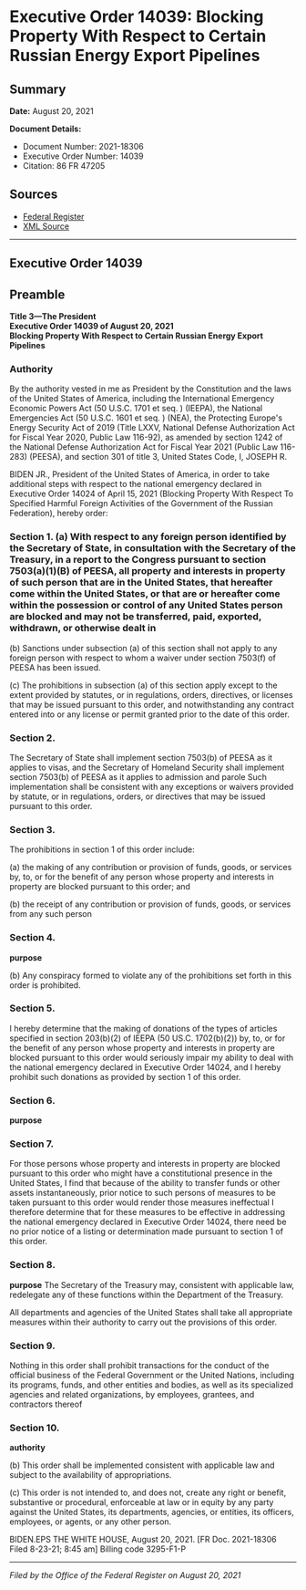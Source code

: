 # Executive Order 14039: Blocking Property With Respect to Certain Russian Energy Export Pipelines

## Summary

**Date:** August 20, 2021

**Document Details:**
- Document Number: 2021-18306
- Executive Order Number: 14039
- Citation: 86 FR 47205

## Sources
- [Federal Register](https://www.federalregister.gov/documents/2021/08/24/2021-18306/blocking-property-with-respect-to-certain-russian-energy-export-pipelines)
- [XML Source](https://www.federalregister.gov/documents/full_text/xml/2021/08/24/2021-18306.xml)

---

## Executive Order 14039

## Preamble

**Title 3—The President**  
**Executive Order 14039 of August 20, 2021**  
**Blocking Property With Respect to Certain Russian Energy Export Pipelines**

### Authority

By the authority vested in me as President by the Constitution and the laws of the United States of America, including the International Emergency Economic Powers Act (50 U.S.C. 1701 
et seq.
) (IEEPA), the National Emergencies Act (50 U.S.C. 1601 
et seq.
) (NEA), the Protecting Europe's Energy Security Act of 2019 (Title LXXV, National Defense Authorization Act for Fiscal Year 2020, Public Law 116-92), as amended by section 1242 of the National Defense Authorization Act for Fiscal Year 2021 (Public Law 116-283) (PEESA), and section 301 of title 3, United States Code,
I, JOSEPH R.

BIDEN JR., President of the United States of America, in order to take additional steps with respect to the national emergency declared in Executive Order 14024 of April 15, 2021 (Blocking Property With Respect To Specified Harmful Foreign Activities of the Government of the Russian Federation), hereby order:
### Section 1. (a) With respect to any foreign person identified by the Secretary of State, in consultation with the Secretary of the Treasury, in a report to the Congress pursuant to section 7503(a)(1)(B) of PEESA, all property and interests in property of such person that are in the United States, that hereafter come within the United States, or that are or hereafter come within the possession or control of any United States person are blocked and may not be transferred, paid, exported, withdrawn, or otherwise dealt in

(b) Sanctions under subsection (a) of this section shall not apply to any foreign person with respect to whom a waiver under section 7503(f) of PEESA has been issued.

(c) The prohibitions in subsection (a) of this section apply except to the extent provided by statutes, or in regulations, orders, directives, or licenses that may be issued pursuant to this order, and notwithstanding any contract entered into or any license or permit granted prior to the date of this order.
### Section 2.

The Secretary of State shall implement section 7503(b) of PEESA as it applies to visas, and the Secretary of Homeland Security shall implement section 7503(b) of PEESA as it applies to admission and parole Such implementation shall be consistent with any exceptions or waivers provided by statute, or in regulations, orders, or directives that may be issued pursuant to this order.
### Section 3.

The prohibitions in section 1 of this order include:

(a) the making of any contribution or provision of funds, goods, or services by, to, or for the benefit of any person whose property and interests in property are blocked pursuant to this order; and

(b) the receipt of any contribution or provision of funds, goods, or services from any such person
### Section 4.

**purpose**

(b) Any conspiracy formed to violate any of the prohibitions set forth in this order is prohibited.
### Section 5.

I hereby determine that the making of donations of the types of articles specified in section 203(b)(2) of IEEPA (50 US.C. 1702(b)(2)) by, to, or for the benefit of any person whose property and interests in property are blocked pursuant to this order would seriously impair my ability to deal with the national emergency declared in Executive Order 14024, and I hereby prohibit such donations as provided by section 1 of this order.
### Section 6.

**purpose**

### Section 7.

For those persons whose property and interests in property are blocked pursuant to this order who might have a constitutional presence in the United States, I find that because of the ability to transfer funds or other assets instantaneously, prior notice to such persons of measures to be taken pursuant to this order would render those measures ineffectual I therefore determine that for these measures to be effective in addressing the national emergency declared in Executive Order 14024, there need be no prior notice of a listing or determination made pursuant to section 1 of this order.
### Section 8.

**purpose**
 The Secretary of the Treasury may, consistent with applicable law, redelegate any of these functions within the Department of the Treasury.

All departments and agencies of the United States shall take all appropriate measures within their authority to carry out the provisions of this order.
### Section 9.

Nothing in this order shall prohibit transactions for the conduct of the official business of the Federal Government or the United Nations, including its programs, funds, and other entities and bodies, as well as its specialized agencies and related organizations, by employees, grantees, and contractors thereof
### Section 10.

**authority**

(b) This order shall be implemented consistent with applicable law and subject to the availability of appropriations.

(c) This order is not intended to, and does not, create any right or benefit, substantive or procedural, enforceable at law or in equity by any party against the United States, its departments, agencies, or entities, its officers, employees, or agents, or any other person.

BIDEN.EPS
THE WHITE HOUSE,
August 20, 2021.
[FR Doc. 2021-18306 
Filed 8-23-21; 8:45 am]
Billing code 3295-F1-P

---

*Filed by the Office of the Federal Register on August 20, 2021*
